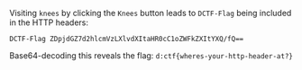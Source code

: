 Visiting `knees` by clicking the `Knees` button leads to `DCTF-Flag` being included in the HTTP headers:

`DCTF-Flag ZDpjdGZ7d2hlcmVzLXlvdXItaHR0cC1oZWFkZXItYXQ/fQ==`

Base64-decoding this reveals the flag: `d:ctf{wheres-your-http-header-at?}`